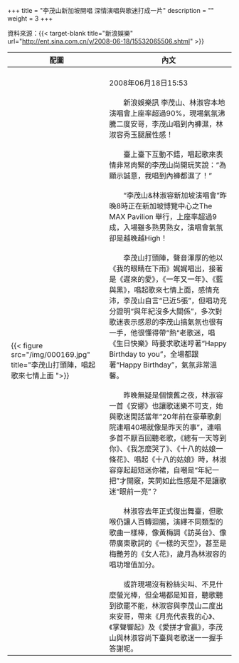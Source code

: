 +++
title = "李茂山新加坡開唱 深情演唱與歌迷打成一片"
description = ""
weight = 3
+++

資料來源：{{< target-blank title="新浪娛樂" url="http://ent.sina.com.cn/y/2008-06-18/15532065506.shtml" >}}

配圖  | 內文 
--------------|-------
{{< figure src="/img/000169.jpg" title="李茂山打頭陣，唱起歌來七情上面 ">}}|<br>2008年06月18日15:53<br><br>　　新浪娛樂訊 李茂山、林淑容本地演唱會上座率超過90%，現場氣氛沸騰二度安哥，李茂山唱到內褲濕，林淑容秀玉腿展性感！<br><br>　　臺上臺下互動不錯，唱起歌來表情非常肉緊的李茂山尚開玩笑說：“為顯示誠意，我唱到內褲都濕了！”<br><br>　　“李茂山&林淑容新加坡演唱會”昨晚8時正在新加坡博覽中心之The MAX Pavilion 舉行，上座率超過9成，入場雖多熟男熟女，演唱會氣氛卻是越晚越High！<br><br>　　李茂山打頭陣，聲音渾厚的他以《我的眼睛在下雨》娓娓唱出，接著是《遲來的愛》，《一年又一年》、《藍與黑》，唱起歌來七情上面，感情充沛，李茂山自言“已近5張”，但唱功充分證明“與年紀沒多大關係”，多次對歌迷表示感恩的李茂山搞氣氛也很有一手，他很懂得帶“熱“老歌迷，唱《生日快樂》時要求歌迷哼著“Happy Birthday to you”，全場都跟著“Happy Birthday”，氣氛非常溫馨。<br><br>　　昨晚無疑是個懷舊之夜，林淑容一首《安娜》也讓歌迷樂不可支，她與歌迷閑話當年“20年前在豪華歌劇院連唱40場就像是昨天的事”，連唱多首不厭百回聽老歌，《總有一天等到你》、《我怎麼哭了》、《十八的姑娘一條花》、唱起《十八的姑娘》時，林淑容穿起超短迷你裙，自嘲是“年紀一把”才開竅，笑問如此性感是不是讓歌迷“眼前一亮”？<br><br>　　林淑容去年正式復出舞臺，但歌喉仍讓人百轉迴腸，演繹不同類型的歌曲一樣棒，像黃梅調《訪英台》、像帶廣東歌詞的《一樣的天空》，甚至是梅艷芳的《女人花》，歲月為林淑容的唱功增值加分。<br><br>　　或許現場沒有粉絲尖叫、不見什麼螢光棒，但全場都是知音，聽歌聽到欲罷不能，林淑容與李茂山二度出來安哥，帶來《月亮代表我的心》、《掌聲響起》及《愛拼才會贏》，李茂山與林淑容尚下臺與老歌迷一一握手答謝呢。
